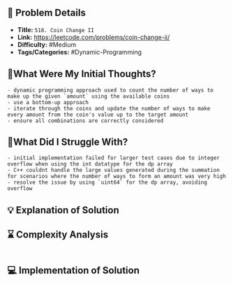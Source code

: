 ## 📝 Problem Details

- **Title:** `518. Coin Change II`
- **Link:** https://leetcode.com/problems/coin-change-ii/
- **Difficulty:**  #Medium 
- **Tags/Categories:** #Dynamic-Programming 

## 💭What Were My Initial Thoughts?

```
- dynamic programming approach used to count the number of ways to make up the given `amount` using the available coins
- use a bottom-up approach
- iterate through the coins and update the number of ways to make every amount from the coin's value up to the target amount
- ensure all combinations are correctly considered
```

## 🤔What Did I Struggle With?

```
- initial implementation failed for larger test cases due to integer overflow when using the int datatype for the dp array
- C++ couldnt handle the large values generated during the summation for scenarios where the number of ways to form an amount was very high
- resolve the issue by using `uint64` for the dp array, avoiding overflow
```

## 💡 Explanation of Solution


## ⌛ Complexity Analysis

```

```

## 💻 Implementation of Solution

```cpp

```